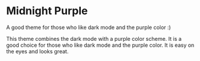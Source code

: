 # Midnight Purple

A good theme for those who like dark mode and the purple color :)

This theme combines the dark mode with a purple color scheme. It is a good choice for those who like dark mode and the purple color. It is easy on the eyes and looks great.
